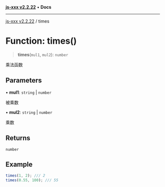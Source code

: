 [**js-xxx v2.2.22**](../README.md) • **Docs**

***

[js-xxx v2.2.22](../README.md) / times

# Function: times()

> **times**(`mul1`, `mul2`): `number`

乘法函数

## Parameters

• **mul1**: `string` \| `number`

被乘数

• **mul2**: `string` \| `number`

乘数

## Returns

`number`

## Example

```ts
times(1, 2); /// 2
times(0.55, 100); /// 55
```
